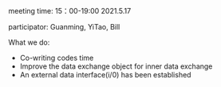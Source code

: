 meeting time: 15：00-19:00 2021.5.17

participator: Guanming, YiTao, Bill

What we do: 
- Co-writing codes time
- Improve the data exchange object for inner data exchange
- An external data interface(i/0) has been established